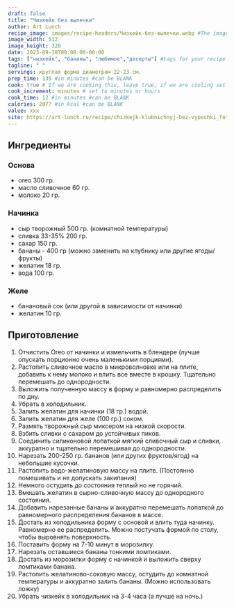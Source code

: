 ```yaml
---
draft: false
title: "Чизкейк без выпечки"
author: Art Lunch
recipe_image: images/recipe-headers/Чизкейк-без-выпечки.webp #The image for your recipe
image_width: 512
image_height: 320
date: 2023-09-18T00:00:00-00:00
tags: ["чизкейк", "бананы", "любимое","десерты"] #tags for your recipe
tagline: " "
servings: круглая форма диаметром 22-23 см.
prep_time: 135 #in minutes #can be BLANK
cook: true # If we are cooking this, leave true, if we are cooling set to false
cook_increment: minutes # set to minutes or hours
cook_time: 12 #in minutes #can be BLANK
calories: 207? #in kcal #can be BLANK
value: xxx
site: https://art-lunch.ru/recipe/chizkejk-klubnichnyj-bez-vypechki_foto/
---
```



## Ингредиенты
### Основа
- oreo 300 гр.
- масло сливочное 60 гр.
- молоко 20 гр.
### Начинка
- сыр творожный 500 гр. (комнатной температуры)
- сливка 33-35% 200 гр.
- сахар 150 гр.
- бананы - 400 гр (можно заменить на клубнику или другие ягоды/фрукты)
- желатин 18 гр.
- вода 100 гр.
### Желе
- банановый сок (или другой в зависимости от начинки)
- желатин 10 гр.
  
## Приготовление

1. Отчистить Oreo от начинки и измельчить в блендере (лучше опускать порционно очень маленькими порциями).
2. Растопить сливочное масло в микроволновке или на плите, добавить к нему молоко и влить все вместе в крошку. Тщательно перемешать до однородности.
3. Выложить полученную массу в форму и равномерно распределить по дну.
4. Убрать в холодильник.
5. Залить желатин для начинки (18 гр.) водой. 
6. Залить желатин для желе (100 гр.) соком.
7. Размять творожный сыр миксером на низкой скорости.
8. Взбить сливки с сахаром до устойчивых пиков.
9. Соединить силиконовой лопаткой мягкий сливочный сыр и сливки, аккуратно и тщательно перемешивая до однородности.
10. Нарезать 200-250 гр. бананов (или других фруктов/ягод) на небольшие кусочки.
11. Растопить водо-желатиновую массу на плите. (Постоянно помешивать и не допускать закипания)
12. Немного остудить до состояния теплый но не горячий.
13. Вмешать желатин в сырно-сливочную массу до однородного состояния.
14. Добавить нарезанные бананы и аккуратно перемешать лопаткой до равномерного распределения бананов в массе.
15. Достать из холодильника форму с основой и влить туда начинку. Равномерно ее распределить. Можно постучать формой по столу, чтобы выровнять поверхность.
16. Поставить форму на 7-10 минут в морозилку.
17. Нарезать оставшиеся бананы тонкими ломтиками.
18. Достать из морозилки форму с начинкой и выложить сверху ломтиками банана.
19. Растопить желатиново-соковую массу, остудить до комнатной температуры и аккуратно залить бананы. (Можно использовать ложку)
20. Убрать чизкейк в холодильник на 3-4 часа (а лучше на ночь.)